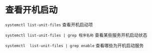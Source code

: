 # 查看开机启动

`systemctl list-unit-files`  查看开机启动项

`systemctl list-unit-files | grep 程序名称`  查看某些服务开机启动状态

`systemctl  list-unit-files | grep enable` 查看哪些为开机启动服务